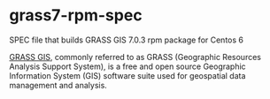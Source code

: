# grass7-rpm-spec
SPEC file that builds GRASS GIS 7.0.3 rpm package for Centos 6

[GRASS GIS](https://grass.osgeo.org/), commonly referred to as GRASS (Geographic Resources Analysis Support System), is a free and open source Geographic Information System (GIS) software suite used for geospatial data management and analysis.

